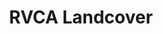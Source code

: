 ---
schema: default
title: RVCA Landcover
organization: RVCA
notes: >-
  RVCA Landcover - compiled yearly on a subwatershed basis. Each subwatershed is
  captured every six years and is based on imagery also on a 6 year cycle. i.e.
  2008, 2014, 2020...PLEASE REVIEW THE LICENCE AGREEMENT LINK BELOW. BY
  DOWNLOADING THE DATA YOU AGREE TO THE ASSOCIATED LICENCE.
resources:
  - name: RVCA Landcover Shapefile
    url: 'ftp://FTP_Data:!Data1@204.101.207.53/data/OpenData/landCoverSHP.zip'
    format: shp
  - name: RVCA Landcover Rest Endpoint
    url: 'https://gis.rvca.ca/arcgis/rest/services/RVCA_LandCover_Cache/MapServer'
    format: api
  - name: RVCA Landcover Kml
    url: >-
      https://gis.rvca.ca/arcgis/rest/services/RVCA_LandCover_Cache/MapServer/generateKml
    format: kml
  - name: RVCA Landcover CAD
    url: 'ftp://FTP_Data:!Data1@204.101.207.53/data/OpenData/landCoverCAD.zip'
    format: cad
license: 'https://gis.rvca.ca/dataSharing.htm'
category:
  - 'Landcover (Wetlands, Woodlands & Water)'
maintainer: 'Dave Crossman, RVCA GIS Coordinator'
maintainer_email: gis@rvca.ca
---